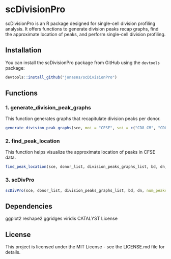 # scDivisionPro

scDivisionPro is an R package designed for single-cell division profiling analysis. It offers functions to generate division peaks recap graphs, find the approximate location of peaks, and perform single-cell division profiling.

## Installation

You can install the scDivisionPro package from GitHub using the `devtools` package:

```r
devtools::install_github("jonasns/scDivisionPro")
```

## Functions
### 1. generate_division_peak_graphs
This function generates graphs that recapitulate division peaks per donor.

```r
generate_division_peak_graphs(sce, moi = "CFSE", soi = c("CD8_CM", "CD8_EM", "Th1", "eTreg"), conditions = c("stim_0x_Treg", "stim_10x_eTreg", "stim_10x_nTreg", "stim_10x_Tfr", "unstim_0x_Treg"), patient_id_col = "patient_id", subsets_col = "subsets", condition_col = "condition")
```

### 2. find_peak_location
This function helps visualize the approximate location of peaks in CFSE data.

```r
find_peak_location(sce, donor_list, division_peaks_graphs_list, bd, dn, num_peaks = 5, peak_boundary_uncertainty = 0.2, approximate_peak_distance = 1, soi = "CD8_CM", condition = "stim_0x_Treg", moi = "CFSE")
```

### 3. scDivPro
```r
scDivPro(sce, donor_list, division_peaks_graphs_list, bd, dn, num_peaks = 5, peak_boundary_uncertainty = 0.2, approximate_peak_distance = 1, condition = "stim_0x_Treg", moi = "CFSE", moi2 = "Ki67", soi_list = c("CD8_CM", "CD8_EM", "Th1", "eTreg"))
```

## Dependencies
ggplot2
reshape2
ggridges
viridis
CATALYST
License

## License
This project is licensed under the MIT License - see the LICENSE.md file for details.
```
